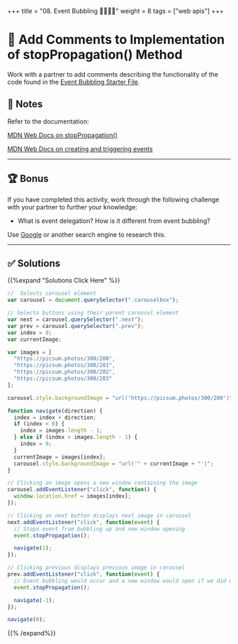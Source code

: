 +++
title = "08. Event Bubbling 👩‍🎓👨‍🎓"
weight = 8
tags = ["web apis"] 
+++

# 📐 Add Comments to Implementation of stopPropagation() Method

Work with a partner to add comments describing the functionality of the code found in the [Event Bubbling Starter File](./starter/assets/js/script.js).

## 📝 Notes

Refer to the documentation: 

[MDN Web Docs on stopPropagation()](https://developer.mozilla.org/en-US/docs/Web/API/Event/stopPropagation)

[MDN Web Docs on creating and triggering events](https://developer.mozilla.org/en-US/docs/Web/Guide/Events/Creating_and_triggering_events)

---

## 🏆 Bonus

If you have completed this activity, work through the following challenge with your partner to further your knowledge:

* What is event delegation? How is it different from event bubbling?

Use [Google](https://www.google.com) or another search engine to research this.

---

## ✅ Solutions 
{{%expand "Solutions Click Here" %}}
```js
//  Selects carousel element
var carousel = document.querySelector(".carouselbox");

// Selects buttons using their parent carousel element
var next = carousel.querySelector(".next");
var prev = carousel.querySelector(".prev");
var index = 0;
var currentImage;

var images = [
  "https://picsum.photos/300/200",
  "https://picsum.photos/300/201",
  "https://picsum.photos/300/202",
  "https://picsum.photos/300/203"
];

carousel.style.backgroundImage = "url('https://picsum.photos/300/200')";

function navigate(direction) {
  index = index + direction;
  if (index < 0) { 
    index = images.length - 1; 
  } else if (index > images.length - 1) { 
    index = 0;
  }
  currentImage = images[index];
  carousel.style.backgroundImage = "url('" + currentImage + "')";
}

// Clicking on image opens a new window containing the image
carousel.addEventListener("click", function() {
  window.location.href = images[index];
});

// Clicking on next button displays next image in carousel
next.addEventListener("click", function(event) {
  // Stops event from bubbling up and new window opening
  event.stopPropagation();

  navigate(1);
});

// Clicking previous displays previous image in carousel
prev.addEventListener("click", function(event) {
  // Event bubbling would occur and a new window would open if we did not include the following line of code.
  event.stopPropagation();

  navigate(-1);
});

navigate(0);

```
{{% /expand%}}
